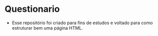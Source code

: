 # Questionario
* Esse repositório foi criado para fins de estudos e voltado para como estruturar bem uma página HTML.

